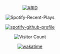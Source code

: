 <div align="center">

 <a href="http://linktree.ayanavakarmakar.software/" target="_blank" rel="noreferrer">
    
  ![ARID](https://socialify.git.ci/AyanavaKarmakar/AyanavaKarmakar/image?description=1&descriptionEditable=Tauri%20|%20Astro%20|%20Next.js%20&font=Inter&language=0&owner=0&pattern=solid&theme=Dark)

 </a>

![Spotify-Recent-Plays](https://spotify-recently-played-readme.vercel.app/api?user=lsim0zca515wz2hbtlxa3rpf7&unique={true|1|on|yes})

[![spotify-github-profile](https://spotify-github-profile.vercel.app/api/view?uid=lsim0zca515wz2hbtlxa3rpf7&cover_image=true&theme=natemoo-re&show_offline=false&background_color=121212&bar_color=24c236&bar_color_cover=true)](https://spotify-github-profile.vercel.app/api/view?uid=lsim0zca515wz2hbtlxa3rpf7&redirect=true)

![Visitor Count](https://profile-counter.glitch.me/AyanavaKarmakar/count.svg)

[![wakatime](https://wakatime.com/badge/user/836c0ebd-719b-4f12-b8d2-5ce83defb3bd.svg)](https://wakatime.com/@836c0ebd-719b-4f12-b8d2-5ce83defb3bd)

</div>

